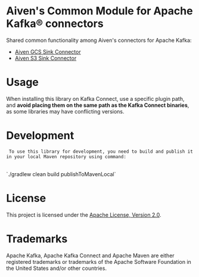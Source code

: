 # Aiven's Common Module for Apache Kafka® connectors

Shared common functionality among Aiven's connectors for Apache Kafka:
- [Aiven GCS Sink Connector](../gcs-sink-connector/README.md)
- [Aiven S3 Sink Connector](../s3-sink-connector/README.md)

# Usage

When installing this library on Kafka Connect, use a specific plugin path, and **avoid placing them on the same path as the Kafka Connect binaries**, as some libraries may have conflicting versions.

# Development

     To use this library for development, you need to build and publish it in your local Maven repository using command:
<br/>
`./gradlew clean build publishToMavenLocal`

# License

This project is licensed under the [Apache License, Version 2.0](LICENSE).

# Trademarks

Apache Kafka, Apache Kafka Connect and Apache Maven are either registered trademarks or trademarks of the Apache Software Foundation in the United States and/or other countries.
